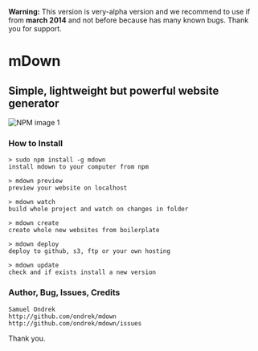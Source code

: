 **Warning:** This version is very-alpha version and we recommend to use if from **march 2014** and not before because has many known bugs. Thank you for support.

# mDown
## Simple, lightweight but powerful website generator 

![NPM image 1](https://nodei.co/npm/mdown.png)


### How to Install

    > sudo npm install -g mdown
    install mdown to your computer from npm

    > mdown preview
    preview your website on localhost

    > mdown watch
    build whole project and watch on changes in folder

    > mdown create
    create whole new websites from boilerplate 

    > mdown deploy
    deploy to github, s3, ftp or your own hosting

    > mdown update
    check and if exists install a new version

### Author, Bug, Issues, Credits

    Samuel Ondrek
    http://github.com/ondrek/mdown
    http://github.com/ondrek/mdown/issues

Thank you.
